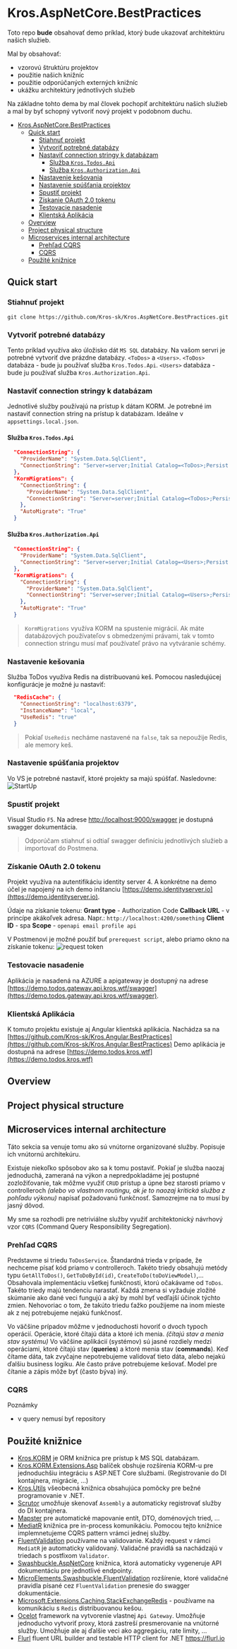 # Kros.AspNetCore.BestPractices

Toto repo **bude** obsahovať demo príklad, ktorý bude ukazovať architektúru našich služieb.

Mal by obsahovať:

- vzorovú štruktúru projektov
- použitie našich knižníc
- použitie odporúčaných externých knižníc
- ukážku architektúry jednotlivých služieb

Na základne tohto dema by mal človek pochopiť architektúru našich služieb a mal by byť schopný vytvoriť nový projekt v podobnom duchu.

- [Kros.AspNetCore.BestPractices](#KrosAspNetCoreBestPractices)
  - [Quick start](#Quick-start)
    - [Stiahnuť projekt](#Stiahnu%C5%A5-projekt)
    - [Vytvoriť potrebné databázy](#Vytvori%C5%A5-potrebn%C3%A9-datab%C3%A1zy)
    - [Nastaviť connection stringy k databázam](#Nastavi%C5%A5-connection-stringy-k-datab%C3%A1zam)
      - [Služba `Kros.Todos.Api`](#Slu%C5%BEba-KrosTodosApi)
      - [Služba `Kros.Authorization.Api`](#Slu%C5%BEba-KrosAuthorizationApi)
    - [Nastavenie kešovania](#Nastavenie-ke%C5%A1ovania)
    - [Nastavenie spúšťania projektov](#Nastavenie-sp%C3%BA%C5%A1%C5%A5ania-projektov)
    - [Spustiť projekt](#Spusti%C5%A5-projekt)
    - [Získanie OAuth 2.0 tokenu](#Z%C3%ADskanie-OAuth-20-tokenu)
    - [Testovacie nasadenie](#Testovacie-nasadenie)
    - [Klientská Aplikácia](#Klientsk%C3%A1-Aplik%C3%A1cia)
  - [Overview](#Overview)
  - [Project physical structure](#Project-physical-structure)
  - [Microservices internal architecture](#Microservices-internal-architecture)
    - [Prehľad CQRS](#Preh%C4%BEad-CQRS)
    - [CQRS](#CQRS)
  - [Použité knižnice](#Pou%C5%BEit%C3%A9-kni%C5%BEnice)

## Quick start

### Stiahnuť projekt

   `git clone https://github.com/Kros-sk/Kros.AspNetCore.BestPractices.git`

### Vytvoriť potrebné databázy

Tento príklad využíva ako úložisko dát `MS SQL` databázy. Na vašom servri je potrebné vytvoriť dve prázdne databázy. `<ToDos>` a `<Users>`.
`<ToDos>` databáza - bude ju používať služba `Kros.Todos.Api`.
`<Users>` databáza - bude ju používať služba `Kros.Authorization.Api`.

### Nastaviť connection stringy k databázam

   Jednotlivé služby používajú na prístup k dátam KORM. Je potrebné im nastaviť connection string na prístup k databázam. Ideálne v `appsettings.local.json`.

#### Služba `Kros.Todos.Api`

```json
  "ConnectionString": {
    "ProviderName": "System.Data.SqlClient",
    "ConnectionString": "Server=server;Initial Catalog=<ToDos>;Persist Security Info=False;Integrated Security=True;"
  },
  "KormMigrations": {
    "ConnectionString": {
      "ProviderName": "System.Data.SqlClient",
      "ConnectionString": "Server=server;Initial Catalog=<ToDos>;Persist Security Info=False;Integrated Security=True;"
    },
    "AutoMigrate": "True"
  }
```

#### Služba `Kros.Authorization.Api`

```json
  "ConnectionString": {
    "ProviderName": "System.Data.SqlClient",
    "ConnectionString": "Server=server;Initial Catalog=<Users>;Persist Security Info=False;Integrated Security=True;"
  },
  "KormMigrations": {
    "ConnectionString": {
      "ProviderName": "System.Data.SqlClient",
      "ConnectionString": "Server=server;Initial Catalog=<Users>;Persist Security Info=False;Integrated Security=True;"
    },
    "AutoMigrate": "True"
  }
```

> `KormMigrations` využíva KORM na spustenie migrácií. Ak máte databázových používateľov s obmedzenými právami, tak v tomto connection stringu musí mať používateľ právo na vytváranie schémy.

### Nastavenie kešovania

Služba ToDos využíva Redis na distribuovanú keš. Pomocou nasledujúcej konfigurácje je možné ju nastaviť:

```json
  "RedisCache": {
    "ConnectionString": "localhost:6379",
    "InstanceName": "local",
    "UseRedis": "true"
  }
```

> Pokiaľ `UseRedis` necháme nastavené na `false`, tak sa nepoužije Redis, ale memory keš.

### Nastavenie spúšťania projektov

Vo VS je potrebné nastaviť, ktoré projekty sa majú spúšťať. Nasledovne:
![StartUp](files/SolutionSetup.png)

### Spustiť projekt

Visual Studio `F5`.
Na adrese [http://localhost:9000/swagger](http://localhost:9000/swagger) je dostupná swagger dokumentácia.

> Odporúčam stiahnuť si odtiaľ swagger definíciu jednotlivých služieb a importovať do Postmena.

### Získanie OAuth 2.0 tokenu

Projekt využíva na autentifikáciu identity server 4. A konkrétne na demo účel je napojený na ich demo inštanciu [https://demo.identityserver.io](https://demo.identityserver.io).

Údaje na získanie tokenu:
**Grant type** - Authorization Code
**Callback URL** - v princípe akákoľvek adresa. Napr.: `http://localhost:4200/something`
**Client ID** - spa
**Scope** - `openapi email profile api`

V Postmenovi je možné použiť buť `prerequest script`, alebo priamo okno na získanie tokenu:
![request token](files/PostmanSettings.png)

### Testovacie nasadenie

Aplikácia je nasadená na AZURE a apigateway je dostupný na adrese [https://demo.todos.gateway.api.kros.wtf/swagger](https://demo.todos.gateway.api.kros.wtf/swagger).

### Klientská Aplikácia

K tomuto projektu existuje aj Angular klientská aplikácia. Nachádza sa na [https://github.com/Kros-sk/Kros.Angular.BestPractices](https://github.com/Kros-sk/Kros.Angular.BestPractices)
Demo aplikácia je dostupná na adrese [https://demo.todos.kros.wtf](https://demo.todos.kros.wtf)

## Overview

## Project physical structure

## Microservices internal architecture

Táto sekcia sa venuje tomu ako sú vnútorne organizované služby. Popisuje ich vnútornú architekúru.

Existuje niekoľko spôsobov ako sa k tomu postaviť. Pokiaľ je služba naozaj jednoduchá, zameraná na výkon a nepredpokladáme jej postupné zozložiťovanie, tak môžme využiť `CRUD` prístup a úpne bez starosti priamo v controlleroch *(alebo vo vlastnom routingu, ak je to naozaj kritická služba z pohľadu výkonu)* napísať požadovanú funkčnosť. Samozrejme na to musí by jasný dôvod.

My sme sa rozhodli pre netriviálne služby využiť architektonický návrhový vzor `CQRS` (Command Query Responsibility Segregation).

### Prehľad CQRS

Predstavme si triedu `ToDosService`. Štandardná trieda v prípade, že nechceme písať kód priamo v controlleroch. Takéto triedy obsahujú metódy typu `GetAllToDos()`, `GetToDoById(id)`, `CreateToDo(toDoViewModel)`,... Obsahovala implementáciu všetkej funkčnosti, ktorú očakávame od `ToDos`. Takéto triedy majú tendenciu narastať. Každá zmena si vyžaduje zložité skúmanie ako dané veci fungujú a aký by mohl byť vedľajší účinok týchto zmien. Nehovoriac o tom, že takúto triedu ťažko použijeme na inom mieste ak z nej potrebujeme nejakú funkčnosť.

Vo väčšine prípadov môžme v jednoduchosti hovoriť o dvoch typoch operácií. Operácie, ktoré čítajú dáta a ktoré ich menia. *(čítajú stav a menia stav systému)* Vo väčšine aplikácií (systémov) sú jasné rozdiely medzi operáciami, ktoré čítajú stav (**queries**) a ktoré menia stav (**commands**). Keď čítame dáta, tak zvyčajne nepotrebujeme validovať tieto dáta, alebo nejakú ďalšiu business logiku. Ale často práve potrebujeme kešovať. Model pre čítanie a zápis môže byť (často býva) iný.

### CQRS

Poznámky

- v query nemusí byť repository

## Použité knižnice

- [Kros.KORM](https://github.com/Kros-sk/Kros.KORM) je ORM knižnica pre prístup k MS SQL databázam.
- [Kros.KORM.Extensions.Asp](https://github.com/Kros-sk/Kros.KORM.Extensions.Asp) balíček obshuje rozšírenia KORM-u pre jednoduchšiu integráciu s ASP.NET Core službami. (Registrovanie do DI kontajnera, migrácie, ...)
- [Kros.Utils](https://github.com/Kros-sk/kros.utils) všeobecná knižnica obsahujúca pomôcky pre bežné programovanie v .NET.
- [Scrutor](https://github.com/khellang/Scrutor) umožňuje skenovať `Assembly` a automaticky registrovať služby do DI kontajnera.
- [Mapster](https://github.com/MapsterMapper/Mapster) pre automatické mapovanie entít, DTO, doménových tried, ...
- [MediatR](https://github.com/jbogard/MediatR) knižnica pre in-process komunikáciu. Pomocou tejto knižnice implemnetujeme CQRS pattern vrámci jednej služby.
- [FluentValidation](https://fluentvalidation.net/) používame na validovanie. Každý request v rámci `MediatR` je automaticky validovaný. Validačné pravidlá sa nachádzajú v triedach s postfixom `Validator`.
- [Swashbuckle.AspNetCore](https://github.com/domaindrivendev/Swashbuckle.AspNetCore) knižnica, ktorá automaticky vygeneruje API dokumentáciu pre jednotlivé endpointy.
- [MicroElements.Swashbuckle.FluentValidation](https://github.com/micro-elements/MicroElements.Swashbuckle.FluentValidation) rozšírenie, ktoré validačné pravidla písané cez `FluentValidation` prenesie do swagger dokumentácie.
- [Microsoft.Extensions.Caching.StackExchangeRedis](https://www.nuget.org/packages/Microsoft.Extensions.Caching.StackExchangeRedis) - používame na komunikáciu s `Redis` distribuovanou kešou.
- [Ocelot](https://github.com/ThreeMammals/Ocelot) framework na vytvorenie vlastnej `Api Gateway`. Umožňuje jednoducho vytvoriť proxy, ktorá zastreší presmerovanie na vnútorné služby. Umožňuje ale aj ďalšie veci ako aggregáciu, rate limity, ...
- [Flurl](https://github.com/tmenier/Flurl) fluent URL builder and testable HTTP client for .NET https://flurl.io
